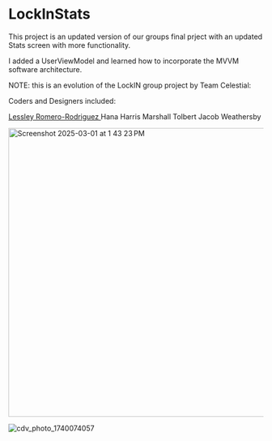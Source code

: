 # LockInStats
<title>Apple Developer Academy | MSU 2024/2025 Challenge 1 Group Project</title>

This project is an updated version of our groups final prject with an updated Stats screen with more functionality.

I added a UserViewModel and learned how to incorporate the MVVM software architecture.

NOTE: this is an evolution of the LockIN group project by Team Celestial:

Coders and Designers included:

<a href="https://github.com/Lessley2830">Lessley Romero-Rodriguez </a>
Hana Harris
Marshall Tolbert
Jacob Weathersby


<img width="570" alt="Screenshot 2025-03-01 at 1 43 23 PM" src="https://github.com/user-attachments/assets/a7619df4-d418-47b3-8b2e-23a2900c8e0e" />

![cdv_photo_1740074057](https://github.com/user-attachments/assets/fb14607a-0021-477a-9793-98732bfd5e93)
